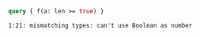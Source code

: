 ```graphql
query { f(a: len >= true) }
```

```
1:21: mismatching types: can't use Boolean as number
```